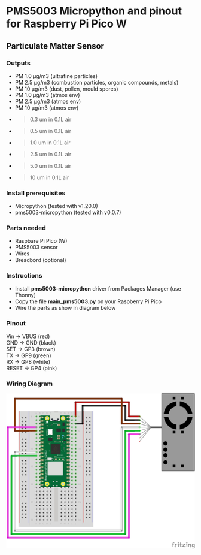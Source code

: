 # PMS5003 Micropython and pinout for Raspberry Pi Pico W

## Particulate Matter Sensor

### Outputs

- PM 1.0 μg/m3 (ultrafine particles)
- PM 2.5 μg/m3 (combustion particles, organic compounds, metals)
- PM 10 μg/m3  (dust, pollen, mould spores)
- PM 1.0 μg/m3 (atmos env)
- PM 2.5 μg/m3 (atmos env)
- PM 10 μg/m3 (atmos env)
- >0.3 um in 0.1L air
- >0.5 um in 0.1L air
- >1.0 um in 0.1L air
- >2.5 um in 0.1L air
- >5.0 um in 0.1L air
- >10 um in 0.1L air

### Install prerequisites

- Micropython (tested with v1.20.0)
- pms5003-micropython (tested with v0.0.7) 

### Parts needed

- Raspbare Pi Pico (W)
- PMS5003 sensor
- Wires
- Breadbord (optional)

### Instructions

- Install <b>pms5003-micropython</b> driver from Packages Manager (use Thonny)
- Copy the file <b>main_pms5003.py</b> on your Raspberry Pi Pico
- Wire the parts as show in diagram below 

### Pinout

Vin -> VBUS (red)  
GND -> GND (black)  
SET -> GP3 (brown)  
TX  -> GP9 (green)  
RX  -> GP8 (white)  
RESET -> GP4 (pink)  

### Wiring Diagram

![PMS5003 Micropython and pinout for Raspberry Pi Pico W](../../img/pms5003_Raspberry_Pi_Pico_w.jpg)


